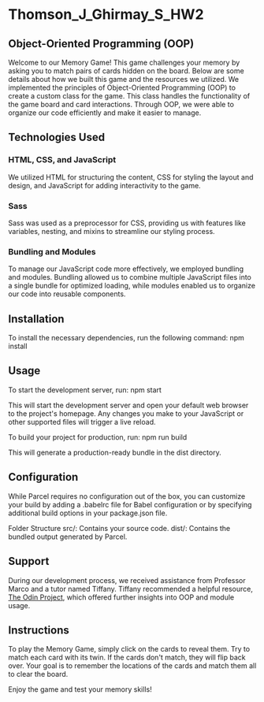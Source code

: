 # Thomson_J_Ghirmay_S_HW2

## Object-Oriented Programming (OOP)

Welcome to our Memory Game! This game challenges your memory by asking you to match pairs of cards hidden on the board. Below are some details about how we built this game and the resources we utilized.
We implemented the principles of Object-Oriented Programming (OOP) to create a custom class for the game. This class handles the functionality of the game board and card interactions. Through OOP, we were able to organize our code efficiently and make it easier to manage.

## Technologies Used

### HTML, CSS, and JavaScript

We utilized HTML for structuring the content, CSS for styling the layout and design, and JavaScript for adding interactivity to the game.

### Sass

Sass was used as a preprocessor for CSS, providing us with features like variables, nesting, and mixins to streamline our styling process.

### Bundling and Modules

To manage our JavaScript code more effectively, we employed bundling and modules. Bundling allowed us to combine multiple JavaScript files into a single bundle for optimized loading, while modules enabled us to organize our code into reusable components.

## Installation
To install the necessary dependencies, run the following command:
npm install

## Usage
To start the development server, run:
npm start

This will start the development server and open your default web browser to the project's homepage. Any changes you make to your JavaScript or other supported files will trigger a live reload.

To build your project for production, run:
npm run build

This will generate a production-ready bundle in the dist directory.

## Configuration
While Parcel requires no configuration out of the box, you can customize your build by adding a .babelrc file for Babel configuration or by specifying additional build options in your package.json file.

Folder Structure
src/: Contains your source code.
dist/: Contains the bundled output generated by Parcel.


## Support

During our development process, we received assistance from Professor Marco and a tutor named Tiffany. Tiffany recommended a helpful resource, [The Odin Project](https://www.theodinproject.com/), which offered further insights into OOP and module usage.


## Instructions

To play the Memory Game, simply click on the cards to reveal them. Try to match each card with its twin. If the cards don't match, they will flip back over. Your goal is to remember the locations of the cards and match them all to clear the board.

Enjoy the game and test your memory skills!